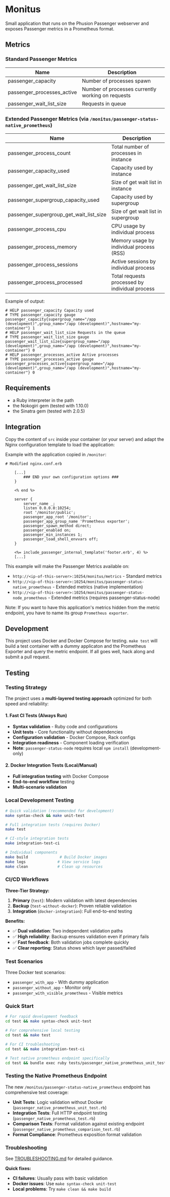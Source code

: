 # Monitus

Small application that runs on the Phusion Passenger webserver and exposes Passenger metrics in a
Prometheus format.

## Metrics

### Standard Passenger Metrics

Name                        | Description 
----------------------------|--------------------------------------------------
passenger_capacity          | Number of processes spawn
passenger_processes_active  | Number of processes currently working on requests
passenger_wait_list_size    | Requests in queue

### Extended Passenger Metrics (via `/monitus/passenger-status-native_prometheus`)

Name                             | Description 
---------------------------------|--------------------------------------------------
passenger_process_count          | Total number of processes in instance
passenger_capacity_used          | Capacity used by instance  
passenger_get_wait_list_size     | Size of get wait list in instance
passenger_supergroup_capacity_used | Capacity used by supergroup
passenger_supergroup_get_wait_list_size | Size of get wait list in supergroup
passenger_process_cpu            | CPU usage by individual process
passenger_process_memory         | Memory usage by individual process (RSS)
passenger_process_sessions       | Active sessions by individual process
passenger_process_processed      | Total requests processed by individual process

Example of output:
```
# HELP passenger_capacity Capacity used
# TYPE passenger_capacity gauge
passenger_capacity{supergroup_name="/app (development)",group_name="/app (development)",hostname="my-container"} 1
# HELP passenger_wait_list_size Requests in the queue
# TYPE passenger_wait_list_size gauge
passenger_wait_list_size{supergroup_name="/app (development)",group_name="/app (development)",hostname="my-container"} 0
# HELP passenger_processes_active Active processes
# TYPE passenger_processes_active gauge
passenger_processes_active{supergroup_name="/app (development)",group_name="/app (development)",hostname="my-container"} 0
```

## Requirements
* a Ruby interpreter in the path
* the Nokogiri gem (tested with 1.10.0)
* the Sinatra gem (tested with 2.0.5)


## Integration
Copy the content of `src` inside your container (or your server) and adapt the Nginx configuration
template to load the application:

Example with the application copied in `/monitor`:
```
# Modified nginx.conf.erb

    [...]
        ### END your own configuration options ###
    }

    <% end %>

    server {
        server_name _;
        listen 0.0.0.0:10254;
        root '/monitor/public';
        passenger_app_root '/monitor';
        passenger_app_group_name 'Prometheus exporter';
        passenger_spawn_method direct;
        passenger_enabled on;
        passenger_min_instances 1;
        passenger_load_shell_envvars off;
    }

    <%= include_passenger_internal_template('footer.erb', 4) %>
    [...]
```

This example will make the Passenger Metrics available on:

- `http://<ip-of-this-server>:10254/monitus/metrics` - Standard metrics
- `http://<ip-of-this-server>:10254/monitus/passenger-status-native_prometheus` - Extended metrics (native implementation)
- `http://<ip-of-this-server>:10254/monitus/passenger-status-node_prometheus` - Extended metrics (requires passenger-status-node)

Note: If you want to have this application's metrics hidden from the metric endpoint, you have to name
its group `Prometheus exporter`.


## Development

This project uses Docker and Docker Compose for testing. `make test` will build a test container
with a dummy applicaton and the Prometheus Exporter and query the metric endpoint. If all goes
well, hack along and submit a pull request.

## Testing

### Testing Strategy

The project uses a **multi-layered testing approach** optimized for both speed and reliability:

#### 1. Fast CI Tests (Always Run)
- **Syntax validation** - Ruby code and configurations
- **Unit tests** - Core functionality without dependencies  
- **Configuration validation** - Docker Compose, Rack configs
- **Integration readiness** - Component loading verification
- **Note**: `passenger-status-node` requires local `npm install` (development-only)

#### 2. Docker Integration Tests (Local/Manual)
- **Full integration testing** with Docker Compose
- **End-to-end workflow** testing
- **Multi-scenario validation**

### Local Development Testing

```bash
# Quick validation (recommended for development)
make syntax-check && make unit-test

# Full integration tests (requires Docker)
make test

# CI-style integration tests
make integration-test-ci

# Individual components
make build              # Build Docker images
make logs              # View service logs
make clean             # Clean up resources
```

### CI/CD Workflows

**Three-Tier Strategy:**

1. **Primary** (`test`): Modern validation with latest dependencies
2. **Backup** (`test-without-docker`): Proven reliable validation  
3. **Integration** (`docker-integration`): Full end-to-end testing

**Benefits:**
- ✅ **Dual validation**: Two independent validation paths
- ✅ **High reliability**: Backup ensures validation even if primary fails
- ✅ **Fast feedback**: Both validation jobs complete quickly
- ✅ **Clear reporting**: Status shows which layer passed/failed

### Test Scenarios

Three Docker test scenarios:
- `passenger_with_app` - With dummy application
- `passenger_without_app` - Monitor only
- `passenger_with_visible_prometheus` - Visible metrics

### Quick Start

```bash
# For rapid development feedback
cd test && make syntax-check unit-test

# For comprehensive local testing
cd test && make test

# For CI troubleshooting
cd test && make integration-test-ci

# Test native prometheus endpoint specifically
cd test && bundle exec ruby tests/passenger_native_prometheus_unit_test.rb
```

### Testing the Native Prometheus Endpoint

The new `/monitus/passenger-status-native_prometheus` endpoint has comprehensive test coverage:

- **Unit Tests**: Logic validation without Docker (`passenger_native_prometheus_unit_test.rb`)
- **Integration Tests**: Full HTTP endpoint testing (`passenger_native_prometheus_test.rb`) 
- **Comparison Tests**: Format validation against existing endpoint (`passenger_native_prometheus_comparison_test.rb`)
- **Format Compliance**: Prometheus exposition format validation

### Troubleshooting

See [TROUBLESHOOTING.md](TROUBLESHOOTING.md) for detailed guidance.

**Quick fixes:**
- **CI failures**: Usually pass with basic validation
- **Docker issues**: Use `make syntax-check unit-test`
- **Local problems**: Try `make clean && make build`